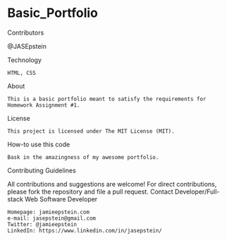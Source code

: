 # Basic_Portfolio

Contributors

@JASEpstein

Technology

    HTML, CSS

About

    This is a basic portfolio meant to satisfy the requirements for Homework Assignment #1.

License

    This project is licensed under The MIT License (MIT).

How-to use this code

    Bask in the amazingness of my awesome portfolio.

Contributing Guidelines

All contributions and suggestions are welcome! For direct contributions, please fork the repository and file a pull request.
Contact
Developer/Full-stack Web Software Developer

    Homepage: jamieepstein.com
    e-mail: jasepstein@gmail.com
    Twitter: @jamieepstein
    LinkedIn: https://www.linkedin.com/in/jasepstein/
